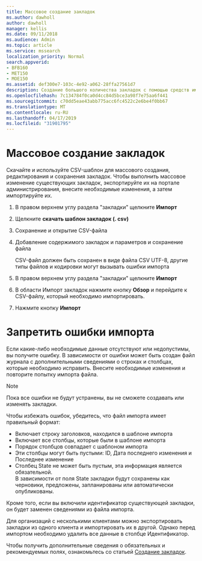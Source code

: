 ```yaml
---
title: Массовое создание закладок
ms.author: dawholl
author: dawholl
manager: kellis
ms.date: 09/11/2018
ms.audience: Admin
ms.topic: article
ms.service: mssearch
localization_priority: Normal
search.appverid:
- BFB160
- MET150
- MOE150
ms.assetid: def300e7-103c-4e92-a062-28ffa27561d7
description: Создание большого количества закладок с помощью средств импорта для портала администрирования поиска Microsoft
ms.openlocfilehash: 7c134784f0ca0d4cc84d5bce3a98f7e75aa6f441
ms.sourcegitcommit: c70dd5eae43abb775acc6fc4522c2e6be4f0bb67
ms.translationtype: MT
ms.contentlocale: ru-RU
ms.lasthandoff: 04/17/2019
ms.locfileid: "31901795"
---
```

# <a name="bulk-create-bookmarks"></a>Массовое создание закладок

Скачайте и используйте CSV-шаблон для массового создания, редактирования и сохранения закладок. Чтобы выполнить массовое изменение существующих закладок, экспортируйте их на портале администрирования, внесите необходимые изменения, а затем импортируйте их.
  
1. В правом верхнем углу раздела "закладки" щелкните **Импорт**
    
2. Щелкните **скачать шаблон закладок (. csv)**
    
3. Сохранение и открытие CSV-файла
    
4. Добавление содержимого закладок и параметров и сохранение файла

    CSV-файл должен быть сохранен в виде файла CSV UTF-8, другие типы файлов и кодировки могут вызывать ошибки импорта
    
5. В правом верхнем углу раздела "закладки" щелкните **Импорт**
    
6. В области Импорт закладок нажмите кнопку **Обзор** и перейдите к CSV-файлу, который необходимо импортировать. 
    
7. Нажмите кнопку **Импорт**

# <a name="prevent-import-errors"></a>Запретить ошибки импорта      
Если какие-либо необходимые данные отсутствуют или недопустимы, вы получите ошибку. В зависимости от ошибки может быть создан файл журнала с дополнительными сведениями о строках и столбцах, которые необходимо исправить. Внесите необходимые изменения и повторите попытку импорта файла.

> [!NOTE]
> Пока все ошибки не будут устранены, вы не сможете создавать или изменять закладки. 

Чтобы избежать ошибок, убедитесь, что файл импорта имеет правильный формат:
- Включает строку заголовков, находился в шаблоне импорта
- Включает все столбцы, которые были в шаблоне импорта
- Порядок столбцов совпадает с шаблоном импорта
- Эти столбцы могут быть пустыми: ID, Дата последнего изменения и Последнее изменение
- Столбец State не может быть пустым, эта информация является обязательной.  
В зависимости от поля State закладки будут сохранены как черновики, предложены, запланированы или автоматически опубликованы.

Кроме того, если вы включили идентификатор существующей закладки, он будет заменен сведениями из файла импорта.

Для организаций с несколькими клиентами можно экспортировать закладки из одного клиента и импортировать их в другой. Однако перед импортом необходимо удалить все данные в столбце Идентификатор.

Чтобы получить дополнительные сведения о обязательных и рекомендуемых полях, ознакомьтесь со статьей [Создание закладок](create-bookmarks.md).
